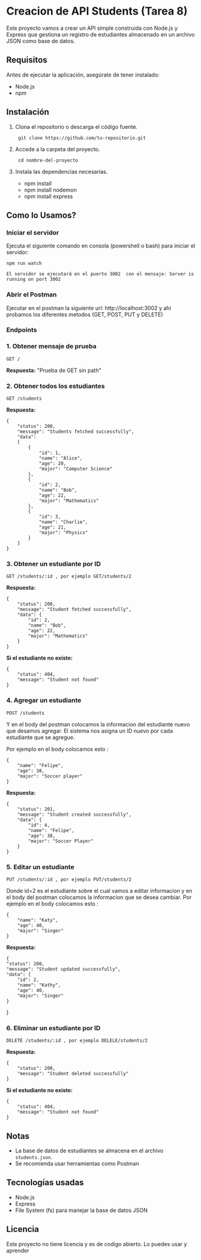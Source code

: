 # Creacion de API Students (Tarea 8)

Este proyecto vamos a crear un API  simple construida con Node.js y Express que gestiona un registro de estudiantes almacenado en un archivo JSON como base de datos.

##  Requisitos

Antes de ejecutar la aplicación, asegúrate de tener instalado:
- Node.js
- npm 

##  Instalación

1. Clona el repositorio o descarga el código fuente.

        git clone https://github.com/tu-repositorio.git

2. Accede a la carpeta del proyecto.

        cd nombre-del-proyecto

3. Instala las dependencias necesarias.

    * npm install
    * npm install nodemon
    * npm install express 

##  Como lo Usamos?

### Iniciar el servidor

Ejecuta el siguiente comando en consola (powershell o bash) para iniciar el servidor:

    npm run watch

    El servidor se ejecutará en el puerto 3002  con el mensaje: Server is running on port 3002

### Abrir el Postman 

Ejecutar en el postman la siguiente url:  http://localhost:3002 y ahi probamos los diferentes metodos (GET, POST, PUT y DELETE)

### Endpoints

### 1. Obtener mensaje de prueba

    GET / 

**Respuesta:** "Prueba de GET sin path"

### 2. Obtener todos los estudiantes

    GET /students

**Respuesta:** 

    {
        "status": 200,
        "message": "Students fetched successfully",
        "data": 
        [
            {
                "id": 1,
                "name": "Alice",
                "age": 20,
                "major": "Computer Science"
            },
            {
                "id": 2,
                "name": "Bob",
                "age": 22,
                "major": "Mathematics"
            },
            {
                "id": 3,
                "name": "Charlie",
                "age": 21,
                "major": "Physics"
            }
        ]
    }

### 3. Obtener un estudiante por ID

    GET /students/:id , por ejemplo GET/students/2

 **Respuesta:**

    {
        "status": 200,
        "message": "Student fetched successfully",
        "data": {
            "id": 2,
            "name": "Bob",
            "age": 22,
            "major": "Mathematics"
        }
    }
**Si el estudiante no existe:**

    {
        "status": 404,
        "message": "Student not found"
    }

### 4. Agregar un estudiante

    POST /students

Y en el body del postman colocamos la informacion del estudiante nuevo que desamos agregar. El sistema nos asigna un ID nuevo por cada estudiante que se agregue. 

Por ejemplo en el body colocamos esto :

    {
        "name": "Felipe",
        "age": 38,
        "major": "Soccer player"
    }
 
**Respuesta:**

    {
        "status": 201,
        "message": "Student created successfully",
        "data": {
            "id": 4,
            "name": "Felipe",
            "age": 38,
            "major": "Soccer Player"
        }
    }

### 5. Editar un estudiante

    PUT /students/:id , por ejemplo PUT/students/2

Donde id=2 es el estudiante sobre el cual vamos a editar informacion y en el body del postman colocamos la informacion que se desea cambiar.
Por ejemplo en el body colocamos esto :

    {
        "name": "Katy",
        "age": 40,
        "major": "Singer"
    }
 
**Respuesta:**

    {
    "status": 200,
    "message": "Student updated successfully",
    "data": {
        "id": 2,
        "name": "Kathy",
        "age": 40,
        "major": "Singer"
    }
}

### 6. Eliminar un estudiante por ID

    DELETE /students/:id , por ejemplo DELELE/students/2

 **Respuesta:**
    
    {
        "status": 200,
        "message": "Student deleted successfully"
    }

 **Si el estudiante no existe:**

    {
        "status": 404,
        "message": "Student not found"
    }


## Notas
- La base de datos de estudiantes se almacena en el archivo `students.json`.
- Se recomienda usar herramientas como Postman

## Tecnologías usadas
- Node.js
- Express
- File System (fs) para manejar la base de datos JSON

## Licencia
Este proyecto no tiene licencia y es de codigo abierto. Lo puedes usar y aprender 

